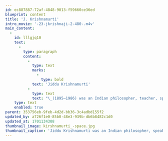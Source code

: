 ```yaml
---
id: ec887887-72af-4848-9013-f59660ce36ed
blueprint: content
title: 'J. Krishnamurti'
intro_movie: '-23-jkrishnaji-2-480-.m4v'
main_content:
  -
    id: lllgjq10
    text:
      -
        type: paragraph
        content:
          -
            type: text
            marks:
              -
                type: bold
            text: 'Jiddu Krishnamurti'
          -
            type: text
            text: "\_(1895—1986) was an Indian philosopher, teacher, speaker, and writer. At a young age a leader of the Theosophical Society identified him as a savior to humanity and therefore he was raised to become a World Teacher. Krishnamurti rejected this title and dissociated himself from this relationship with the Theosophical Society. Instead, he began to walk his own path without having any attachment to groups or individuals. Traveling that path, he became a world teacher after all.\_\_"
    type: text
    enabled: true
parent: 353756eb-9feb-4d2d-bb36-3c4adbd155f2
updated_by: a726f1e0-85b0-48e3-939b-db6b8482c1d0
updated_at: 1701134308
thumbnail_image: kirshnamurti_-space.jpg
thumbnail_caption: 'Jiddu Krishnamurti was an Indian philosopher, speaker, and writer. Supported by the international theosophical organization he became a remarkable teacher and spiritual leader.'
---
```


